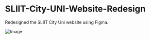 # SLIIT-City-UNI-Website-Redesign
Redesigned the SLIIT City Uni website using Figma.

![Image](https://github.com/user-attachments/assets/b5f512c6-6507-4d85-b1b3-7620c38ab0d2)
